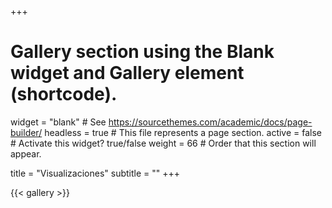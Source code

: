 +++
# Gallery section using the Blank widget and Gallery element (shortcode).
widget = "blank"  # See https://sourcethemes.com/academic/docs/page-builder/
headless = true  # This file represents a page section.
active = false # Activate this widget? true/false
weight = 66  # Order that this section will appear.

title = "Visualizaciones"
subtitle = ""
+++

{{< gallery >}}
